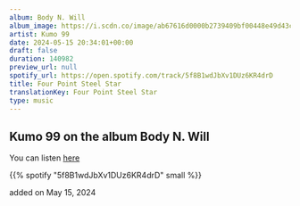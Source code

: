 ```yaml
---
album: Body N. Will
album_image: https://i.scdn.co/image/ab67616d0000b2739409bf00448e49d43c049709
artist: Kumo 99
date: 2024-05-15 20:34:01+00:00
draft: false
duration: 140982
preview_url: null
spotify_url: https://open.spotify.com/track/5f8B1wdJbXv1DUz6KR4drD
title: Four Point Steel Star
translationKey: Four Point Steel Star
type: music
---
```


## Kumo 99 on the album Body N. Will

You can listen [here](https://open.spotify.com/track/5f8B1wdJbXv1DUz6KR4drD)

{{% spotify "5f8B1wdJbXv1DUz6KR4drD" small %}}

added on May 15, 2024